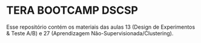 # TERA BOOTCAMP DSCSP

Esse repositório contém os materiais das aulas 13 (Design de Experimentos & Teste A/B) e 27 (Aprendizagem Não-Supervisionada/Clustering).
